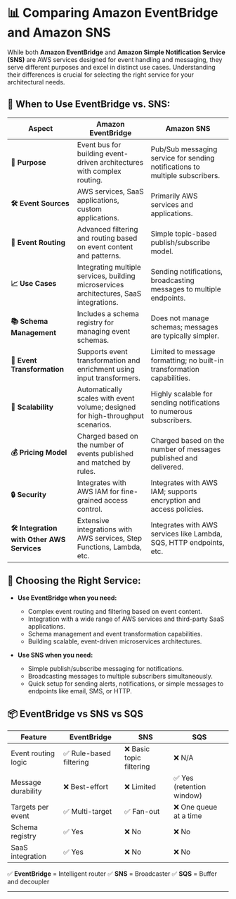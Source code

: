 # 📊 **Comparing Amazon EventBridge and Amazon SNS**

While both **Amazon EventBridge** and **Amazon Simple Notification Service (SNS)** are AWS services designed for event handling and messaging, they serve different purposes and excel in distinct use cases. Understanding their differences is crucial for selecting the right service for your architectural needs.

## 🤔 **When to Use EventBridge vs. SNS:**

| **Aspect**                                 | **Amazon EventBridge**                                                                  | **Amazon SNS**                                                               |
| ------------------------------------------ | --------------------------------------------------------------------------------------- | ---------------------------------------------------------------------------- |
| **🔗 Purpose**                             | Event bus for building event-driven architectures with complex routing.                 | Pub/Sub messaging service for sending notifications to multiple subscribers. |
| **🛠️ Event Sources**                       | AWS services, SaaS applications, custom applications.                                   | Primarily AWS services and applications.                                     |
| **📜 Event Routing**                       | Advanced filtering and routing based on event content and patterns.                     | Simple topic-based publish/subscribe model.                                  |
| **📈 Use Cases**                           | Integrating multiple services, building microservices architectures, SaaS integrations. | Sending notifications, broadcasting messages to multiple endpoints.          |
| **📚 Schema Management**                   | Includes a schema registry for managing event schemas.                                  | Does not manage schemas; messages are typically simpler.                     |
| **🔄 Event Transformation**                | Supports event transformation and enrichment using input transformers.                  | Limited to message formatting; no built-in transformation capabilities.      |
| **🚀 Scalability**                         | Automatically scales with event volume; designed for high-throughput scenarios.         | Highly scalable for sending notifications to numerous subscribers.           |
| **💰 Pricing Model**                       | Charged based on the number of events published and matched by rules.                   | Charged based on the number of messages published and delivered.             |
| **🔒 Security**                            | Integrates with AWS IAM for fine-grained access control.                                | Integrates with AWS IAM; supports encryption and access policies.            |
| **🛠️ Integration with Other AWS Services** | Extensive integrations with AWS services, Step Functions, Lambda, etc.                  | Integrates with AWS services like Lambda, SQS, HTTP endpoints, etc.          |

## 🌟 **Choosing the Right Service:**

- **Use **EventBridge** when you need:**

  - Complex event routing and filtering based on event content.
  - Integration with a wide range of AWS services and third-party SaaS applications.
  - Schema management and event transformation capabilities.
  - Building scalable, event-driven microservices architectures.

- **Use **SNS** when you need:**
  - Simple publish/subscribe messaging for notifications.
  - Broadcasting messages to multiple subscribers simultaneously.
  - Quick setup for sending alerts, notifications, or simple messages to endpoints like email, SMS, or HTTP.

## 📦 EventBridge vs SNS vs SQS

| Feature             | **EventBridge**         | **SNS**                  | **SQS**                   |
| ------------------- | ----------------------- | ------------------------ | ------------------------- |
| Event routing logic | ✅ Rule-based filtering | ❌ Basic topic filtering | ❌ N/A                    |
| Message durability  | ❌ Best-effort          | ❌ Limited               | ✅ Yes (retention window) |
| Targets per event   | ✅ Multi-target         | ✅ Fan-out               | ❌ One queue at a time    |
| Schema registry     | ✅ Yes                  | ❌ No                    | ❌ No                     |
| SaaS integration    | ✅ Yes                  | ❌ No                    | ❌ No                     |

✅ **EventBridge** = Intelligent router
✅ **SNS** = Broadcaster
✅ **SQS** = Buffer and decoupler

---
